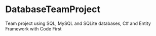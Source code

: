 DatabaseTeamProject
===================

Team project using SQL, MySQL and SQLite databases, C# and Entity Framework with Code First
